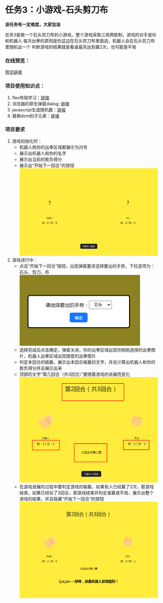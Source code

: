 # 任务3：小游戏-石头剪刀布
**该任务有一定难度，大家加油**

任务3是做一个石头剪刀布的小游戏，整个游戏采取三局两胜制，游戏的对手是你和机器人
每次出拳的原则是你这边在石头剪刀布里面选，机器人会在石头剪刀布里随机出一个
判断游戏的结果就是看谁最先达到赢2次，也可能是平局
### 在线预览：
[预览链接](https://erdong-fe.github.io/FeProject2Dong/01.JavaScript/03.RockPaperScissors/demo.html)
### 项目使用知识点：
1. flex布局学习：[链接](https://zhuanlan.zhihu.com/p/25303493)
2. 浏览器的原生弹窗dialog: [链接](https://developer.mozilla.org/en-US/play)
3. javascript生成随机数：[链接](https://www.runoob.com/w3cnote/js-random.html)
4. 替换dom的子元素：[链接](https://developer.mozilla.org/zh-CN/docs/Web/API/Node/replaceChild)
### 项目要求
1. 游戏初始化时：
    - 机器人和你的出拳区域都展示为问号
    - 展示出机器人和你的名字
    - 展示出当前的胜负得分
    - 展示出“开始下一回合”的按钮
    ![游戏初始化](./screenshot/init.png)
2. 游戏进行中：
    - 点击“开始下一回合”按钮，出现弹窗要求选择要出的手势，下拉选项为：石头、剪刀、布
    ![dialog](./screenshot/select-dialog.png)
    - 选择完成后点击确定，弹窗关闭，你的出拳区域出现你刚刚选择的出拳图片，机器人出拳区域出现随意的出拳图片
    - 判定本回合的输赢，展示出本回合输赢的文字，并且计算出机器人和你的胜负得分并且展示出来
    - 顶部的文字“第几回合（共3回合）”要随着游戏的进展而变化
    ![result-of-this-round](./screenshot/result-of-this-round.png)
    - 在游戏进展的过程中要判定游戏的输赢，如果有人已经赢了2次，那游戏结束，如果已经玩了3回合，那游戏结束并判定谁赢或平局，展示出整个游戏的结果，并且隐藏“开始下一回合”的按钮
    ![result-of-total-round](./screenshot/result-of-total-round.png)
